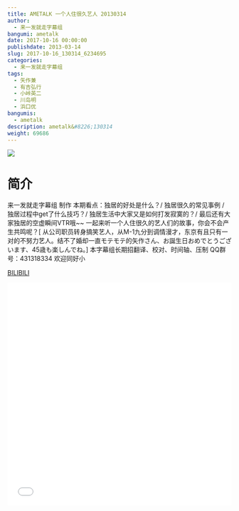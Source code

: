 ```yaml
---
title: AMETALK 一个人住很久艺人 20130314
author: 
  - 来一发就走字幕组
bangumi: ametalk
date: 2017-10-16 00:00:00
publishdate: 2013-03-14
slug: 2017-10-16_130314_6234695
categories: 
  - 来一发就走字幕组
tags: 
  - 矢作兼
  - 有吉弘行
  - 小峠英二
  - 川岛明
  - 浜口优
bangumis: 
  - ametalk
description: ametalk&#8226;130314
weight: 69686
---
```


![](https://i.imgur.com/XdJDMJb.jpg)

# 简介  
来一发就走字幕组 制作 本期看点：独居的好处是什么？/ 独居很久的常见事例 / 独居过程中get了什么技巧？/ 独居生活中大家又是如何打发寂寞的？/ 最后还有大家独居的空虚瞬间VTR哦~~ 一起来听一个人住很久的艺人们的故事，你会不会产生共鸣呢？[ 从公司职员转身搞笑艺人，从M-1九分到调情漫才，东京有且只有一对的不努力艺人。结不了婚却一直モテモテ的矢作さん、お誕生日おめでとうございます、45歳も楽しんでね。] 本字幕组长期招翻译、校对、时间轴、压制   QQ群号：431318334 欢迎同好小

  [BILIBILI](https://www.bilibili.com/video/av6234695/)


  <iframe src="//www.bilibili.com/html/html5player.html?cid=10127864&aid=6234695" width="100%" height="500" frameborder="0" allowfullscreen="allowfullscreen"></iframe>
